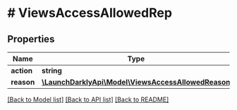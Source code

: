 # # ViewsAccessAllowedRep

## Properties

Name | Type | Description | Notes
------------ | ------------- | ------------- | -------------
**action** | **string** |  |
**reason** | [**\LaunchDarklyApi\Model\ViewsAccessAllowedReason**](ViewsAccessAllowedReason.md) |  |

[[Back to Model list]](../../README.md#models) [[Back to API list]](../../README.md#endpoints) [[Back to README]](../../README.md)
